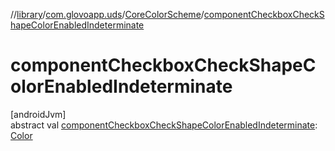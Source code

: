 //[library](../../../index.md)/[com.glovoapp.uds](../index.md)/[CoreColorScheme](index.md)/[componentCheckboxCheckShapeColorEnabledIndeterminate](component-checkbox-check-shape-color-enabled-indeterminate.md)

# componentCheckboxCheckShapeColorEnabledIndeterminate

[androidJvm]\
abstract val [componentCheckboxCheckShapeColorEnabledIndeterminate](component-checkbox-check-shape-color-enabled-indeterminate.md): [Color](https://developer.android.com/reference/kotlin/androidx/compose/ui/graphics/Color.html)
